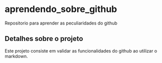 # aprendendo_sobre_github
Repositorio para aprender as peculiaridades do github

## Detalhes sobre o projeto

Este projeto consiste em validar as funcionalidades do github ao utilizar o markdown.
